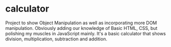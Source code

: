 # calculator

Project to show Object Manipulation as well as incorporating more DOM manipulation. 
Obviously adding our knowledge of Basic HTML, CSS, but polishing my muscles in JavaScript mainly. 
It's a basic calculator that shows division, multiplication, subtraction and addition. 
